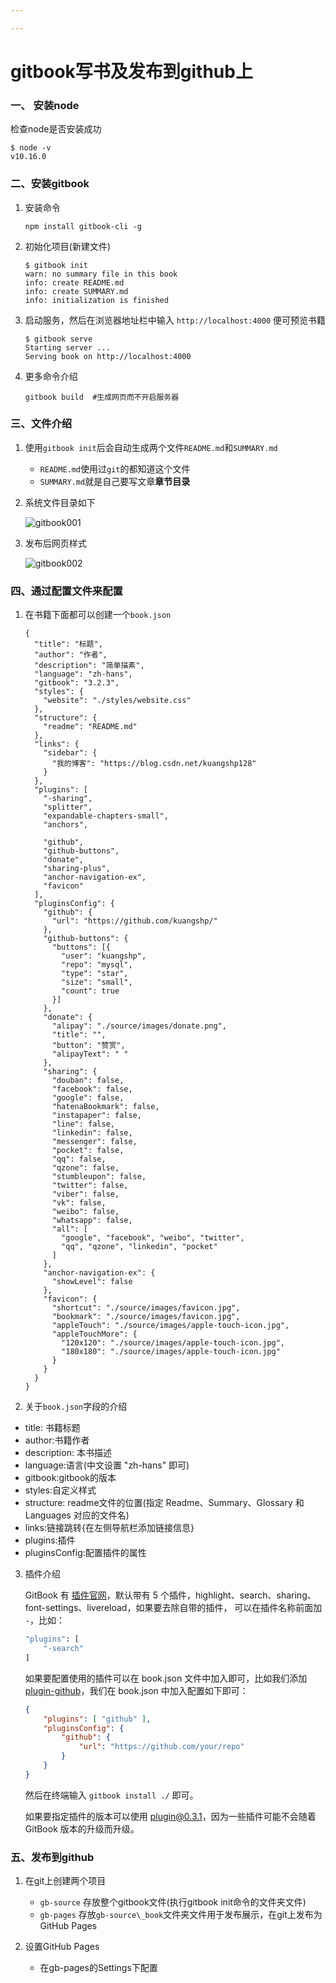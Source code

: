 ```yaml
---

---
```


# gitbook写书及发布到github上

### 一、 安装node

检查node是否安装成功

```shell
$ node -v
v10.16.0
```

### 二、安装gitbook

1. 安装命令

   ```shell
   npm install gitbook-cli -g
   ```

2. 初始化项目(新建文件)

   ```shell
   $ gitbook init
   warn: no summary file in this book
   info: create README.md
   info: create SUMMARY.md
   info: initialization is finished
   ```

3. 启动服务，然后在浏览器地址栏中输入 `http://localhost:4000` 便可预览书籍

   ```shell
   $ gitbook serve
   Starting server ...
   Serving book on http://localhost:4000
   ```

4. 更多命令介绍

   ```shell
   gitbook build  #生成网页而不开启服务器
   
   ```

   

### 三、文件介绍

1. 使用`gitbook init`后会自动生成两个文件`README.md`和`SUMMARY.md`

   * `README.md`使用过`git`的都知道这个文件
   * `SUMMARY.md`就是自己要写文章**章节目录**

2. 系统文件目录如下

   ![gitbook001](./images/gitbook001.png)

3. 发布后网页样式

   ![gitbook002](./images/gitbook002.png)

### 四、通过配置文件来配置

1. 在书籍下面都可以创建一个`book.json`

   ```shell
   {
     "title": "标题",
     "author": "作者",
     "description": "简单描素",
     "language": "zh-hans", 
     "gitbook": "3.2.3", 
     "styles": {
       "website": "./styles/website.css" 
     },
     "structure": {
       "readme": "README.md" 
     },
     "links": {
       "sidebar": {
         "我的博客": "https://blog.csdn.net/kuangshp128" 
       }
     },
     "plugins": [ 
       "-sharing",
       "splitter",
       "expandable-chapters-small",
       "anchors",
   
       "github",
       "github-buttons",
       "donate",
       "sharing-plus",
       "anchor-navigation-ex",
       "favicon"
     ],
     "pluginsConfig": {
       "github": {
         "url": "https://github.com/kuangshp/"
       },
       "github-buttons": {
         "buttons": [{
           "user": "kuangshp",
           "repo": "mysql",
           "type": "star",
           "size": "small",
           "count": true
         }]
       },
       "donate": {
         "alipay": "./source/images/donate.png",
         "title": "",
         "button": "赞赏",
         "alipayText": " "
       },
       "sharing": {
         "douban": false,
         "facebook": false,
         "google": false,
         "hatenaBookmark": false,
         "instapaper": false,
         "line": false,
         "linkedin": false,
         "messenger": false,
         "pocket": false,
         "qq": false,
         "qzone": false,
         "stumbleupon": false,
         "twitter": false,
         "viber": false,
         "vk": false,
         "weibo": false,
         "whatsapp": false,
         "all": [
           "google", "facebook", "weibo", "twitter",
           "qq", "qzone", "linkedin", "pocket"
         ]
       },
       "anchor-navigation-ex": {
         "showLevel": false
       },
       "favicon": {
         "shortcut": "./source/images/favicon.jpg",
         "bookmark": "./source/images/favicon.jpg",
         "appleTouch": "./source/images/apple-touch-icon.jpg",
         "appleTouchMore": {
           "120x120": "./source/images/apple-touch-icon.jpg",
           "180x180": "./source/images/apple-touch-icon.jpg"
         }
       }
     }
   }
   ```

2. 关于`book.json`字段的介绍

* title: 书籍标题
* author:书籍作者
* description: 本书描述
* language:语言(中文设置 "zh-hans" 即可)
* gitbook:gitbook的版本
* styles:自定义样式
* structure: readme文件的位置(指定 Readme、Summary、Glossary 和 Languages 对应的文件名)
* links:链接跳转{在左侧导航栏添加链接信息}
* plugins:插件
* pluginsConfig:配置插件的属性

3. 插件介绍

   GitBook 有 [插件官网](https://link.jianshu.com/?t=https%3A%2F%2Fplugins.gitbook.com%2F)，默认带有 5 个插件，highlight、search、sharing、font-settings、livereload，如果要去除自带的插件， 可以在插件名称前面加 `-`，比如：

   ```bash
   "plugins": [
       "-search"
   ]
   ```

   如果要配置使用的插件可以在 book.json 文件中加入即可，比如我们添加 [plugin-github](https://link.jianshu.com/?t=https%3A%2F%2Fplugins.gitbook.com%2Fplugin%2Fgithub)，我们在 book.json 中加入配置如下即可：

   ```json
   {
       "plugins": [ "github" ],
       "pluginsConfig": {
           "github": {
               "url": "https://github.com/your/repo"
           }
       }
   }
   ```

   然后在终端输入 `gitbook install ./` 即可。

   如果要指定插件的版本可以使用 plugin@0.3.1，因为一些插件可能不会随着 GitBook 版本的升级而升级。

### 五、发布到github

1. 在git上创建两个项目

   * `gb-source` 存放整个gitbook文件(执行gitbook init命令的文件夹文件)
   * `gb-pages` 存放`gb-source\_book`文件夹文件用于发布展示，在git上发布为GitHub Pages

2. 设置GitHub Pages

   * 在gb-pages的Settings下配置

   


